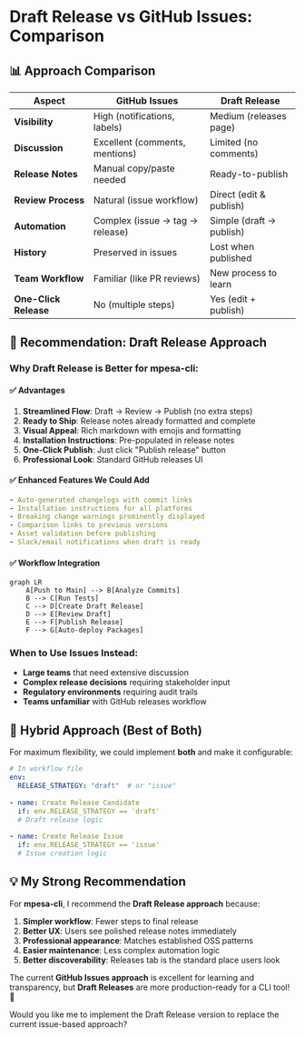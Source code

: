 # Draft Release vs GitHub Issues: Comparison

## 📊 **Approach Comparison**

| Aspect | GitHub Issues | Draft Release |
|--------|---------------|---------------|
| **Visibility** | High (notifications, labels) | Medium (releases page) |
| **Discussion** | Excellent (comments, mentions) | Limited (no comments) |
| **Release Notes** | Manual copy/paste needed | Ready-to-publish |
| **Review Process** | Natural (issue workflow) | Direct (edit & publish) |
| **Automation** | Complex (issue → tag → release) | Simple (draft → publish) |
| **History** | Preserved in issues | Lost when published |
| **Team Workflow** | Familiar (like PR reviews) | New process to learn |
| **One-Click Release** | No (multiple steps) | Yes (edit + publish) |

## 🎯 **Recommendation: Draft Release Approach**

### **Why Draft Release is Better for mpesa-cli:**

#### ✅ **Advantages**
1. **Streamlined Flow**: Draft → Review → Publish (no extra steps)
2. **Ready to Ship**: Release notes already formatted and complete
3. **Visual Appeal**: Rich markdown with emojis and formatting
4. **Installation Instructions**: Pre-populated in release notes
5. **One-Click Publish**: Just click "Publish release" button
6. **Professional Look**: Standard GitHub releases UI

#### ✅ **Enhanced Features We Could Add**
```yaml
- Auto-generated changelogs with commit links
- Installation instructions for all platforms  
- Breaking change warnings prominently displayed
- Comparison links to previous versions
- Asset validation before publishing
- Slack/email notifications when draft is ready
```

#### ✅ **Workflow Integration**
```mermaid
graph LR
    A[Push to Main] --> B[Analyze Commits]
    B --> C[Run Tests]
    C --> D[Create Draft Release]
    D --> E[Review Draft]
    E --> F[Publish Release]
    F --> G[Auto-deploy Packages]
```

### **When to Use Issues Instead:**
- **Large teams** that need extensive discussion
- **Complex release decisions** requiring stakeholder input
- **Regulatory environments** requiring audit trails
- **Teams unfamiliar** with GitHub releases workflow

## 🚀 **Hybrid Approach (Best of Both)**

For maximum flexibility, we could implement **both** and make it configurable:

```yaml
# In workflow file
env:
  RELEASE_STRATEGY: "draft"  # or "issue"
  
- name: Create Release Candidate
  if: env.RELEASE_STRATEGY == 'draft'
  # Draft release logic
  
- name: Create Release Issue  
  if: env.RELEASE_STRATEGY == 'issue'
  # Issue creation logic
```

## 💡 **My Strong Recommendation**

For **mpesa-cli**, I recommend the **Draft Release approach** because:

1. **Simpler workflow**: Fewer steps to final release
2. **Better UX**: Users see polished release notes immediately
3. **Professional appearance**: Matches established OSS patterns
4. **Easier maintenance**: Less complex automation logic
5. **Better discoverability**: Releases tab is the standard place users look

The current **GitHub Issues approach** is excellent for learning and transparency, but **Draft Releases** are more production-ready for a CLI tool! 🎯

Would you like me to implement the Draft Release version to replace the current issue-based approach?